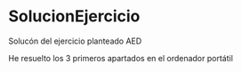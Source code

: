 # SolucionEjercicio
Solucón del ejercicio planteado AED


He resuelto los 3 primeros apartados en el ordenador portátil
